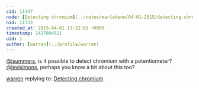 ```yaml
---
cid: 11447
node: [Detecting chromium](../notes/marlokeno/04-01-2015/detecting-chromium)
nid: 11733
created_at: 2015-04-01 13:22:01 +0000
timestamp: 1427894521
uid: 1
author: [warren](../profile/warren)
---
```


[@jsummers](/profile/jsummers), is it possible to detect chromium with a potentiometer? [@levisimons](/profile/levisimons), perhaps you know a bit about this too?

[warren](../profile/warren) replying to: [Detecting chromium](../notes/marlokeno/04-01-2015/detecting-chromium)

